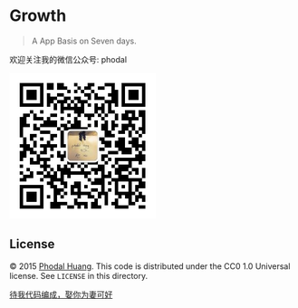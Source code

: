# Growth

> A App Basis on Seven days.

欢迎关注我的微信公众号: phodal

![QRCode](www/img/wechat.jpg)

## License

© 2015 [Phodal Huang](http://www.phodal.com). This code is distributed under the CC0 1.0 Universal license. See `LICENSE` in this directory.

[待我代码编成，娶你为妻可好](http://www.xuntayizhan.com/person/ji-ke-ai-qing-zhi-er-shi-dai-wo-dai-ma-bian-cheng-qu-ni-wei-qi-ke-hao-wan/)
